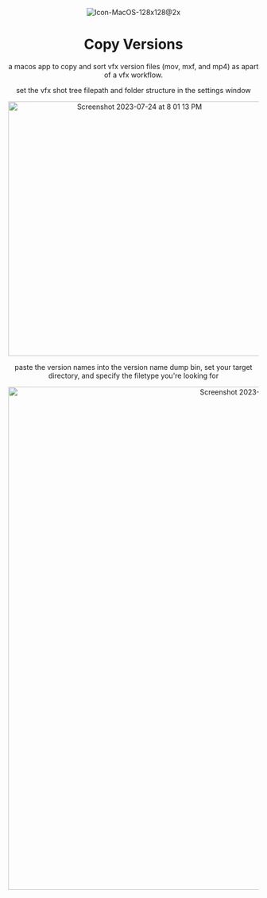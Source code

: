 <div align="center">
  
![Icon-MacOS-128x128@2x](https://github.com/prestonmohr/copy-versions/assets/77995599/941a5e02-3da5-4a22-afe3-00c2f1aa83f5)

# Copy Versions
a macos app to copy and sort vfx version files (mov, mxf, and mp4) as apart of a vfx workflow. 

set the vfx shot tree filepath and folder structure in the settings window

<img width="512" alt="Screenshot 2023-07-24 at 8 01 13 PM" src="https://github.com/prestonmohr/copy-versions/assets/77995599/bb89d5d0-ce2a-4a22-8952-5a4936e70775">

paste the version names into the version name dump bin, set your target directory, and specify the filetype you're looking for

<img width="1012" alt="Screenshot 2023-07-24 at 11 29 13 PM" src="https://github.com/prestonmohr/copy-versions/assets/77995599/68561e37-ea68-49e1-8d81-080bcfaa7119">

</div>
